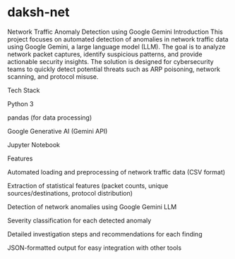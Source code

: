 # daksh-net
Network Traffic Anomaly Detection using Google Gemini
Introduction
This project focuses on automated detection of anomalies in network traffic data using Google Gemini, a large language model (LLM). The goal is to analyze network packet captures, identify suspicious patterns, and provide actionable security insights. The solution is designed for cybersecurity teams to quickly detect potential threats such as ARP poisoning, network scanning, and protocol misuse.

Tech Stack

Python 3

pandas (for data processing)

Google Generative AI (Gemini API)

Jupyter Notebook

Features

Automated loading and preprocessing of network traffic data (CSV format)

Extraction of statistical features (packet counts, unique sources/destinations, protocol distribution)

Detection of network anomalies using Google Gemini LLM

Severity classification for each detected anomaly

Detailed investigation steps and recommendations for each finding

JSON-formatted output for easy integration with other tools
